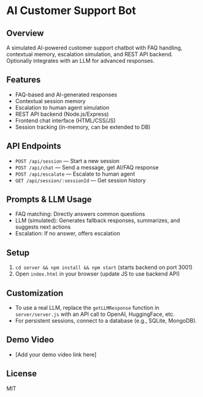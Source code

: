 # AI Customer Support Bot

## Overview

A simulated AI-powered customer support chatbot with FAQ handling, contextual memory, escalation simulation, and REST API backend. Optionally integrates with an LLM for advanced responses.

## Features

- FAQ-based and AI-generated responses
- Contextual session memory
- Escalation to human agent simulation
- REST API backend (Node.js/Express)
- Frontend chat interface (HTML/CSS/JS)
- Session tracking (in-memory, can be extended to DB)

## API Endpoints

- `POST /api/session` — Start a new session
- `POST /api/chat` — Send a message, get AI/FAQ response
- `POST /api/escalate` — Escalate to human agent
- `GET /api/session/:sessionId` — Get session history

## Prompts & LLM Usage

- FAQ matching: Directly answers common questions
- LLM (simulated): Generates fallback responses, summarizes, and suggests next actions
- Escalation: If no answer, offers escalation

## Setup

1. `cd server && npm install && npm start` (starts backend on port 3001)
2. Open `index.html` in your browser (update JS to use backend API)

## Customization

- To use a real LLM, replace the `getLLMResponse` function in `server/server.js` with an API call to OpenAI, HuggingFace, etc.
- For persistent sessions, connect to a database (e.g., SQLite, MongoDB).

## Demo Video

- [Add your demo video link here]

## License

MIT
